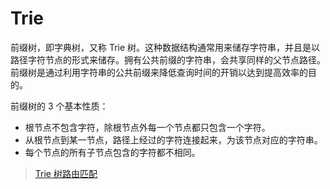 # Trie

前缀树，即字典树，又称 Trie 树。这种数据结构通常用来储存字符串，并且是以路径字符节点的形式来储存。拥有公共前缀的字符串，会共享同样的父节点路径。前缀树是通过利用字符串的公共前缀来降低查询时间的开销以达到提高效率的目的。

前缀树的 3 个基本性质：

- 根节点不包含字符，除根节点外每一个节点都只包含一个字符。
- 从根节点到某一节点，路径上经过的字符连接起来，为该节点对应的字符串。
- 每个节点的所有子节点包含的字符都不相同。

> [Trie 树路由匹配](https://github.com/divasatanica/auf/blob/main/packages/core/src/router/prefix-tree/index.ts)
